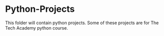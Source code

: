 # Python-Projects
This folder will contain python projects. Some of these projects are for The Tech Academy python course.
